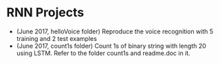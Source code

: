 # RNN Projects
- (June 2017, helloVoice folder) 
  Reproduce the voice recognition with 5 training and 2 test examples
- (June 2017, count1s folder) 
  Count 1s of binary string with length 20 using LSTM. Refer to the folder count1s and readme.doc in it.
